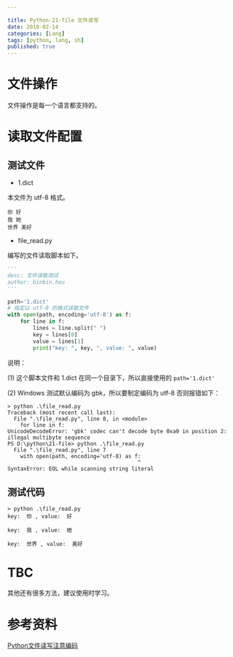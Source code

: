 ```yaml
---

title: Python-21-file 文件读写
date: 2018-02-14
categories: [Lang]
tags: [python, lang, sh]
published: true
---
```


# 文件操作

文件操作是每一个语言都支持的。

# 读取文件配置

## 测试文件

- 1.dict

本文件为 utf-8 格式。

```
你 好
我 她
世界 美好
```

- file_read.py

编写的文件读取脚本如下。

```py
'''
desc: 文件读取测试
author: binbin.hou
'''

path='1.dict'
# 指定以 utf-8 的格式读取文件
with open(path, encoding='utf-8') as f:
    for line in f:
        lines = line.split(" ")
        key = lines[0]
        value = lines[1]
        print("key: ", key, ", value: ", value)
```

说明：

(1) 这个脚本文件和 1.dict 在同一个目录下，所以直接使用的 `path='1.dict'`

(2) Windows 测试默认编码为 gbk，所以要制定编码为 utf-8 否则报错如下：

```
> python .\file_read.py
Traceback (most recent call last):
  File ".\file_read.py", line 8, in <module>
    for line in f:
UnicodeDecodeError: 'gbk' codec can't decode byte 0xa0 in position 2: illegal multibyte sequence
PS D:\python\21-file> python .\file_read.py
  File ".\file_read.py", line 7
    with open(path, encoding='utf-8) as f:
                                         ^
SyntaxError: EOL while scanning string literal
```

## 测试代码

```
> python .\file_read.py
key:  你 , value:  好

key:  我 , value:  她

key:  世界 , value:  美好
```

# TBC

其他还有很多方法，建议使用时学习。

# 参考资料

[Python文件读写注意编码](https://www.cnblogs.com/lmygbl/p/10121909.html)

